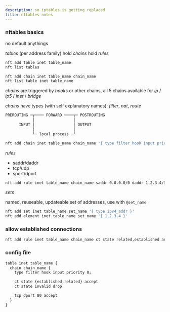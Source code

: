 ```yaml
---
description: so iptables is getting replaced
title: nftables notes
---
```


### nftables basics

no default anythings

_tables_ (per address family) hold _chains_ hold _rules_

```sh
nft add table inet table_name
nft list tables

nft add chain inet table_name chain_name
nft list table inet table_name
```

_chains_ are triggered by _hooks_ or other chains,
all 5 chains available for _ip_ / _ip5_ / _inet_ / _bridge_

_chains_ have types (with self explanatory names): _filter_, _nat_, _route_

```txt
PREROUTING ─┬──── FORWARD ────┬─ POSTROUTING
            │                 │
      INPUT │                 │ OUTPUT
            │                 │
            └─ local process ─┘
```

```sh
nft add chain inet table_name chain_name '{ type filter hook input priority 0 policy accept; }'
```

_rules_

- saddr/daddr
- tcp/udp
- sport/dport

```sh
nft add rule inet table_name chain_name saddr 0.0.0.0/0 daddr 1.2.3.4/32 tcp dport 80 accet
```

_sets_

named, reuseable, updateable set of addresses,
use with `@set_name`

```sh
nft add set inet table_name set_name '{ type ipv4_addr }'
nft add element inet table_name set_name '{ 1.2.3.4 }'
```

### allow established connections

```sh
nft add rule inet table_name chain_name ct state related,established accept
```

### config file

```txt
table inet table_name {
  chain chain_name {
    type filter hook input priority 0;

    ct state {established,related} accept
    ct state invalid drop

    tcp dport 80 accept
  }
}
```
